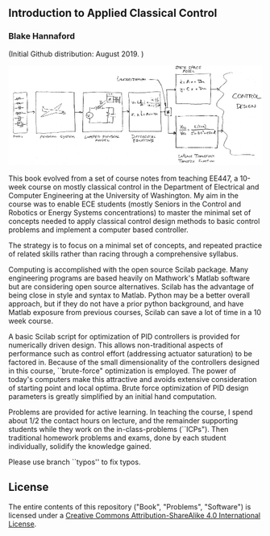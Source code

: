 ## Introduction to Applied Classical Control

### Blake Hannaford


(Initial Github distribution: August 2019. )

![Control Engineering Workflow](Book/figs01/small_workflow.png)

This book evolved from a set of course notes from teaching EE447,
a 10-week course on mostly classical control in the Department of Electrical and Computer Engineering at the University of Washington. My aim in the course was to enable ECE students (mostly Seniors in the Control and Robotics or Energy Systems concentrations) to  master the minimal set of concepts needed to apply  classical control design methods to basic control problems and implement a computer based controller.

The strategy is to focus on a minimal set of concepts, and repeated practice of related skills rather than racing through a comprehensive syllabus. 

Computing is accomplished with the open source Scilab package.  Many engineering programs are based heavily 
on Mathwork's  Matlab software but are considering open source alternatives.  Scilab has the advantage of being close in style and syntax to Matlab.
Python may be a better overall approach, but if they do not have a prior python background, 
and have Matlab exposure from previous courses, Scilab can save a lot of time in a 10 week course.

A basic Scilab script for optimization of PID controllers is provided for numerically driven design.   This allows 
non-traditional aspects of performance such as control effort (addressing actuator saturation) to be factored in. 
Because of the small dimensionality of the controllers designed in this course, 
``brute-force"  optimization is employed.
The power of today's computers make this attractive and avoids extensive 
consideration of starting point and local optima.
Brute force optimization of PID design parameters is
greatly simplified by an initial hand computation.

Problems are provided for active learning.  In teaching the course, I spend about 1/2 the contact
hours on lecture, and the remainder supporting students while they work on the in-class-problems (``ICPs").   Then traditional 
homework problems and exams, done by each student individually,
solidify the knowledge gained. 

Please use branch ``typos'' to fix typos. 

## License

The entire contents of this repository ("Book", "Problems", "Software") 
is licensed under a 
[Creative Commons Attribution-ShareAlike 4.0 International License](http://creativecommons.org/licenses/by-sa/4.0/).



